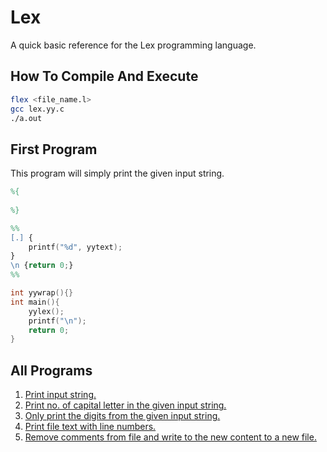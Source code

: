 # Lex
A quick basic reference for the Lex programming language.

## How To Compile And Execute
```bash
flex <file_name.l>
gcc lex.yy.c
./a.out
```

## First Program
This program will simply print the given input string.
```lex
%{
	
%}

%%
[.] {
	printf("%d", yytext);
}
\n {return 0;}
%%

int yywrap(){}
int main(){
	yylex();
	printf("\n");
	return 0;
}
```

## All Programs
1. [Print input string.](https://github.com/thevipulsharma/lex/blob/master/print_input_string.l)
2. [Print no. of capital letter in the given input string.](https://github.com/thevipulsharma/lex/blob/master/hello.l)
3. [Only print the digits from the given input string.](https://github.com/thevipulsharma/lex/blob/master/display_only_digits.l)
4. [Print file text with line numbers.](https://github.com/thevipulsharma/lex/blob/master/print_file_linenums.l)
5. [Remove comments from file and write to the new content to a new file.](https://github.com/thevipulsharma/lex/blob/master/remove_file_comments.l)
